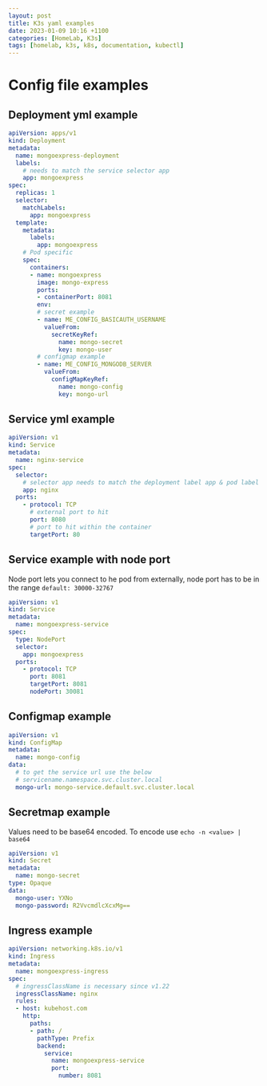 ```yaml
---
layout: post
title: K3s yaml examples
date: 2023-01-09 10:16 +1100
categories: [HomeLab, K3s]
tags: [homelab, k3s, k8s, documentation, kubectl]
---
```


# Config file examples
## Deployment yml example
```yaml
apiVersion: apps/v1
kind: Deployment
metadata:
  name: mongoexpress-deployment
  labels:
    # needs to match the service selector app
    app: mongoexpress
spec:
  replicas: 1
  selector:
    matchLabels:
      app: mongoexpress
  template:
    metadata:
      labels:
        app: mongoexpress
    # Pod specific
    spec:
      containers:
      - name: mongoexpress
        image: mongo-express
        ports:
        - containerPort: 8081
        env:
        # secret example
        - name: ME_CONFIG_BASICAUTH_USERNAME
          valueFrom:
            secretKeyRef:
              name: mongo-secret
              key: mongo-user
        # configmap example  
        - name: ME_CONFIG_MONGODB_SERVER
          valueFrom:
            configMapKeyRef:
              name: mongo-config
              key: mongo-url
```

## Service yml example
```yml
apiVersion: v1
kind: Service
metadata:
  name: nginx-service
spec:
  selector:
    # selector app needs to match the deployment label app & pod label app
    app: nginx
  ports:
    - protocol: TCP
      # external port to hit
      port: 8080
      # port to hit within the container
      targetPort: 80
```

## Service example with node port
Node port lets you connect to he pod from externally, node port has to be in the range `default: 30000-32767`
```yml
apiVersion: v1
kind: Service
metadata:
  name: mongoexpress-service
spec:
  type: NodePort
  selector:
    app: mongoexpress
  ports:
    - protocol: TCP
      port: 8081
      targetPort: 8081
      nodePort: 30081
```

## Configmap example
```yml
apiVersion: v1
kind: ConfigMap
metadata:
  name: mongo-config
data:
  # to get the service url use the below
  # servicename.namespace.svc.cluster.local
  mongo-url: mongo-service.default.svc.cluster.local
```

## Secretmap example
Values need to be base64 encoded. To encode use `echo -n <value> | base64`
```yml
apiVersion: v1
kind: Secret
metadata:
  name: mongo-secret
type: Opaque
data:
  mongo-user: YXNo
  mongo-password: R2VvcmdlcXcxMg==
```

## Ingress example
```yml
apiVersion: networking.k8s.io/v1
kind: Ingress
metadata:
  name: mongoexpress-ingress
spec:
  # ingressClassName is necessary since v1.22 
  ingressClassName: nginx
  rules:
  - host: kubehost.com
    http:
      paths:
      - path: /
        pathType: Prefix
        backend:
          service:
            name: mongoexpress-service
            port:
              number: 8081
```
